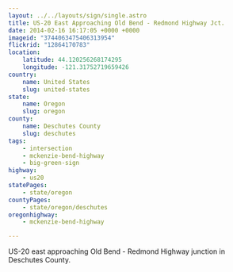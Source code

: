 ```yaml
---
layout: ../../layouts/sign/single.astro
title: US-20 East Approaching Old Bend - Redmond Highway Jct.
date: 2014-02-16 16:17:05 +0000 +0000
imageid: "3744063475406313954"
flickrid: "12864170783"
location:
    latitude: 44.120256268174295
    longitude: -121.31752719659426
country:
    name: United States
    slug: united-states
state:
    name: Oregon
    slug: oregon
county:
    name: Deschutes County
    slug: deschutes
tags:
    - intersection
    - mckenzie-bend-highway
    - big-green-sign
highway:
    - us20
statePages:
    - state/oregon
countyPages:
    - state/oregon/deschutes
oregonhighway:
    - mckenzie-bend-highway

---
```

US-20 east approaching Old Bend - Redmond Highway junction in Deschutes County.